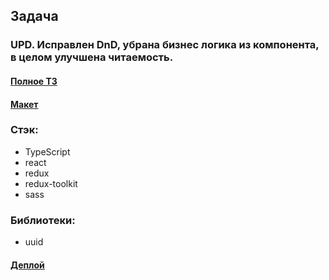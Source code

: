 ## Задача

### UPD. Исправлен DnD, убрана бизнес логика из компонента, в целом улучшена читаемость.

#### [Полное ТЗ](https://www.notion.so/K-nig-f6ebace307d44b209916b9c256658868)

#### [Макет](https://www.figma.com/file/XDsHCGvlxAn64PsyQzce5C/%D0%A2%D0%B5%D1%81%D1%82%D0%BE%D0%B2%D0%BE%D0%B5-%D0%B7%D0%B0%D0%B4%D0%B0%D0%BD%D0%B8%D0%B5.-React?node-id=0%3A1)

### Стэк:

- TypeScript
- react
- redux
- redux-toolkit
- sass

### Библиотеки:

- uuid

#### [Деплой](https://thriving-pony-67602d.netlify.app)

